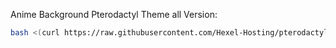 Anime Background Pterodactyl Theme all Version:
```sh
bash <(curl https://raw.githubusercontent.com/Hexel-Hosting/pterodactylthemes/main/menu.sh)
```

